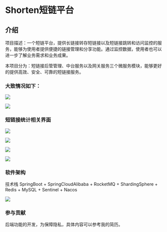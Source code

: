 # Shorten短链平台

## 介绍

项目描述：一个短链平台，提供长链接转存短链接以及短链接跳转和访问监控的服务，能够为使用者提供便捷的链接管理和分享功能。通过监控数据，使用者也可以进一步了解业务需求和业务成果。

本项目分为：短链接后管管理、中台服务以及网关服务三个微服务模块，能够更好的提供高效、安全、可靠的短链接服务。


### 大致情况如下：

![](https://gallantsa.oss-cn-nanjing.aliyuncs.com/20250206044154876.png)

![](https://gallantsa.oss-cn-nanjing.aliyuncs.com/20250206044154876.png)

### 短链接统计相关界面

![](https://gallantsa.oss-cn-nanjing.aliyuncs.com/20250206044457210.png)

![](https://gallantsa.oss-cn-nanjing.aliyuncs.com/20250206044513865.png)

![](https://gallantsa.oss-cn-nanjing.aliyuncs.com/20250206044526802.png)

![](https://gallantsa.oss-cn-nanjing.aliyuncs.com/20250206044544851.png)

### 软件架构
技术栈 SpringBoot + SpringCloudAlibaba + RocketMQ + ShardingSphere + Redis + MySQL + Sentinel + Nacos

![](https://gallantsa.oss-cn-nanjing.aliyuncs.com/20250206044610909.png)

### 参与贡献
后端功能的开发，为保障隐私，具体内容可以参考我的简历。